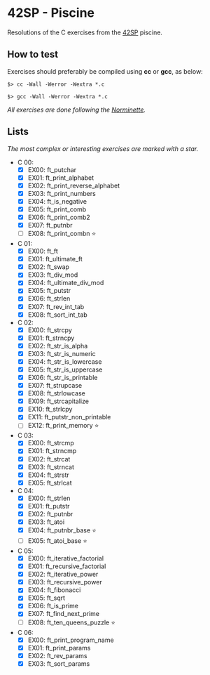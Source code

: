 # 42SP - Piscine
Resolutions of the C exercises from the [42SP](https://www.42sp.org.br/) piscine.

## How to test 
Exercises should preferably be compiled using **cc** or **gcc**, as below:

```
$> cc -Wall -Werror -Wextra *.c
```

```
$> gcc -Wall -Werror -Wextra *.c
```

*All exercises are done following the [Norminette](https://github.com/42School/norminette).*

## Lists
*The most complex or interesting exercises are marked with a star.*

- C 00:
	- [x] EX00: ft_putchar
	- [x] EX01: ft_print_alphabet
	- [x] EX02: ft_print_reverse_alphabet
	- [x] EX03: ft_print_numbers
	- [x] EX04: ft_is_negative
	- [x] EX05: ft_print_comb
	- [x] EX06: ft_print_comb2
	- [x] EX07: ft_putnbr
	- [ ] EX08: ft_print_combn ⭐

- C 01:
	- [x] EX00: ft_ft
	- [x] EX01: ft_ultimate_ft
	- [x] EX02: ft_swap
	- [x] EX03: ft_div_mod
	- [x] EX04: ft_ultimate_div_mod
	- [x] EX05: ft_putstr
	- [x] EX06: ft_strlen
	- [x] EX07: ft_rev_int_tab
	- [x] EX08: ft_sort_int_tab

- C 02:
	- [x] EX00: ft_strcpy
	- [x] EX01: ft_strncpy
	- [x] EX02: ft_str_is_alpha
	- [x] EX03: ft_str_is_numeric
	- [x] EX04: ft_str_is_lowercase
	- [x] EX05: ft_str_is_uppercase
	- [x] EX06: ft_str_is_printable
	- [x] EX07: ft_strupcase
	- [x] EX08: ft_strlowcase
	- [x] EX09: ft_strcapitalize
	- [x] EX10: ft_strlcpy
	- [x] EX11: ft_putstr_non_printable
	- [ ] EX12: ft_print_memory ⭐

- C 03:
	- [x] EX00: ft_strcmp
	- [x] EX01: ft_strncmp
	- [x] EX02: ft_strcat
	- [x] EX03: ft_strncat
	- [x] EX04: ft_strstr
	- [x] EX05: ft_strlcat

- C 04:
	- [x] EX00: ft_strlen
	- [x] EX01: ft_putstr
	- [x] EX02: ft_putnbr
	- [x] EX03: ft_atoi
	- [x] EX04: ft_putnbr_base ⭐
	- [ ] EX05: ft_atoi_base ⭐

- C 05:
	- [x] EX00: ft_iterative_factorial
	- [x] EX01: ft_recursive_factorial
	- [x] EX02: ft_iterative_power
	- [x] EX03: ft_recursive_power
	- [x] EX04: ft_fibonacci
	- [x] EX05: ft_sqrt
	- [x] EX06: ft_is_prime
	- [x] EX07: ft_find_next_prime
	- [ ] EX08: ft_ten_queens_puzzle ⭐

- C 06:
	- [x] EX00: ft_print_program_name
	- [x] EX01: ft_print_params
	- [x] EX02: ft_rev_params
	- [x] EX03: ft_sort_params